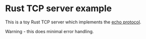 # Rust TCP server example

This is a toy Rust TCP server which implements the [echo protocol](https://en.wikipedia.org/wiki/Echo_Protocol).

Warning - this does minimal error handling.

